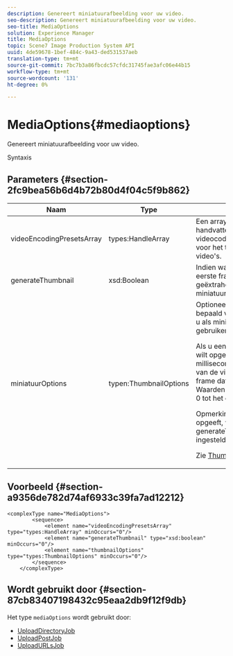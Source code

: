 ```yaml
---
description: Genereert miniatuurafbeelding voor uw video.
seo-description: Genereert miniatuurafbeelding voor uw video.
seo-title: MediaOptions
solution: Experience Manager
title: MediaOptions
topic: Scene7 Image Production System API
uuid: 4de59678-1bef-484c-9a43-ded531537aeb
translation-type: tm+mt
source-git-commit: 7bc7b3a86fbcdc57cfdc31745fae3afc06e44b15
workflow-type: tm+mt
source-wordcount: '131'
ht-degree: 0%

---
```



# MediaOptions{#mediaoptions}

Genereert miniatuurafbeelding voor uw video.

Syntaxis

## Parameters {#section-2fc9bea56b6d4b72b80d4f04c5f9b862}

<table id="table_04100BB8ABD84EF68B0A7CE3AD946414"> 
 <thead> 
  <tr> 
   <th colname="col1" class="entry"> Naam </th> 
   <th colname="col2" class="entry"> Type </th> 
   <th colname="col3" class="entry"> Beschrijving </th> 
  </tr> 
 </thead>
 <tbody> 
  <tr> 
   <td colname="col1"> <span class="codeph"> <span class="varname"> videoEncodingPresetsArray</span> </span> </td> 
   <td colname="col2"> <span class="codeph"> types:HandleArray</span> </td> 
   <td colname="col3">Een array met <span class="codeph"> PropertySet</span> handvatten die verwijzen naar videocoderingsvoorinstellingen voor het transcoderen van video's. </td> 
  </tr> 
  <tr> 
   <td colname="col1"> <span class="codeph"> <span class="varname"> generateThumbnail</span> </span> </td> 
   <td colname="col2"> <span class="codeph"> xsd:Boolean</span> </td> 
   <td colname="col3"> Indien waar (true), wordt het eerste frame van de video geëxtraheerd en gebruikt als miniatuurafbeelding. </td> 
  </tr> 
  <tr> 
   <td colname="col1"> <span class="codeph"> <span class="varname"> miniatuurOptions</span> </span> </td> 
   <td colname="col2"> <span class="codeph"> typen:ThumbnailOptions</span> </td> 
   <td colname="col3">Optioneel. Hiermee kunt u een bepaald videoframe kiezen dat u als miniatuurafbeelding wilt gebruiken. <p>Als u een miniatuurafbeelding wilt opgeven, geeft u de tijd (in milliseconden vanaf het begin van de video) door voor het frame dat u wilt gebruiken. Waarden kunnen variëren van 0 tot het einde van de video. <p>Opmerking: Als u de tijd onjuist opgeeft, wordt <span class="codeph"> generateThumbnail</span> standaard ingesteld op true. </p></p><p>Zie <a href="../../types/c-data-types/r-thumbnail-options.md#reference-370088b0a4ce4096b9b3e5489a368b5c" format="dita" scope="local"> ThumbnailOptions</a>. </p></td> 
  </tr> 
 </tbody> 
</table>

## Voorbeeld {#section-a9356de782d74af6933c39fa7ad12212}

```
<complexType name="MediaOptions">
        <sequence>
            <element name="videoEncodingPresetsArray" type="types:HandleArray" minOccurs="0"/>
            <element name="generateThumbnail" type="xsd:boolean" minOccurs="0"/>
            <element name="thumbnailOptions" type="types:ThumbnailOptions" minOccurs="0"/>
        </sequence>
    </complexType>
```

## Wordt gebruikt door {#section-87cb83407198432c95eaa2db9f12f9db}

Het type `mediaOptions` wordt gebruikt door:

* [UploadDirectoryJob](../../types/c-data-types/r-upload-directory-job.md#reference-e707ebf53b074c49ad983d1886e0bbb6)
* [UploadPostJob](../../types/c-data-types/r-upload-post-job.md#reference-bca2339b593f4637a687c33937215ef4)
* [UploadURLsJob](../../types/c-data-types/r-upload-urls-job.md#reference-8e9bc895268c4321b233dbeadc990398)

